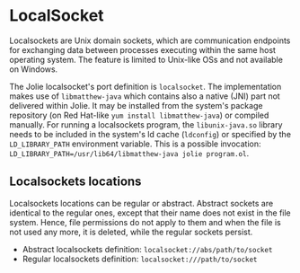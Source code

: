 <!-- cSpell: ignore libmatthew, ldconfig, libunix -->

# LocalSocket

Localsockets are Unix domain sockets, which are communication endpoints for exchanging data between processes executing within the same host operating system. The feature is limited to Unix-like OSs and not available on Windows.

The Jolie localsocket's port definition is `localsocket`. The implementation makes use of `libmatthew-java` which contains also a native \(JNI\) part not delivered within Jolie. It may be installed from the system's package repository \(on Red Hat-like `yum install libmatthew-java`\) or compiled manually. For running a localsockets program, the `libunix-java.so` library needs to be included in the system's ld cache \(`ldconfig`\) or specified by the `LD_LIBRARY_PATH` environment variable. This is a possible invocation: `LD_LIBRARY_PATH=/usr/lib64/libmatthew-java jolie program.ol`.

## Localsockets locations

Localsockets locations can be regular or abstract. Abstract sockets are identical to the regular ones, except that their name does not exist in the file system. Hence, file permissions do not apply to them and when the file is not used any more, it is deleted, while the regular sockets persist.

* Abstract localsockets definition: `localsocket://abs/path/to/socket`
* Regular localsockets definition: `localsocket:///path/to/socket`
